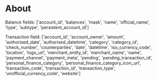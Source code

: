 # About

Balance fields: ['account_id', 'balances', 'mask', 'name', 'official_name', 'type', 'subtype', 'persistent_account_id']

Transaction field: ['account_id', 'account_owner', 'amount', 'authorised_date', 'authorised_datetime', 'category', 'category_id', 'check_number', 'counterparties', 'date', 'datetime', 'iso_currency_code', 'location', 'logo_url', 'merchant_entity_id', 'merchant_name', 'name', 'payment_channel', 'payment_meta', 'pending', 'pending_transaction_id', 'personal_finance_category', 'personal_finance_category_icon_url', 'transaction_code', 'transaction_id', 'transaction_type', 'unofficial_currency_code', 'website']